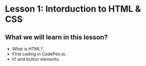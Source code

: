# Lesson 1: Intorduction to HTML & CSS

## What we will learn in this lesson?

- What is HTML?
- First coding in CodePen.io.
- h1 and button elements.
